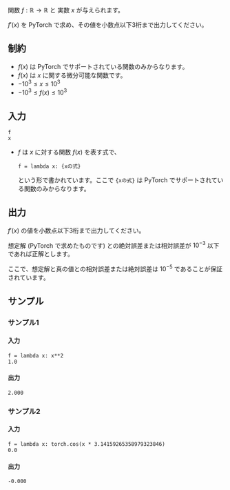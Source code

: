 関数 $f: \mathbb{R} \to \mathbb{R}$ と 実数 $x$ が与えられます。

$f'(x)$ を PyTorch で求め、その値を小数点以下3桁まで出力してください。

## 制約

- $f(x)$ は PyTorch でサポートされている関数のみからなります。
- $f(x)$ は $x$ に関する微分可能な関数です。
- $-10^3 \leq x \leq 10^3$
- $-10^3 \leq f(x) \leq 10^3$

## 入力

```
f
x
```



- $f$ は $x$ に対する関数 $f(x)$ を表す式で、
  ```python3
  f = lambda x: {xの式}
  ```

  という形で書かれています。ここで `{xの式}` は PyTorch でサポートされている関数のみからなります。

## 出力

$f'(x)$ の値を小数点以下3桁まで出力してください。

想定解 (PyTorch で求めたものです) との絶対誤差または相対誤差が $10^{-3}$ 以下であれば正解とします。

ここで、想定解と真の値との相対誤差または絶対誤差は $10^{-5}$ であることが保証されています。

## サンプル

### サンプル1

#### 入力
```
f = lambda x: x**2
1.0
```

#### 出力
```
2.000
```

### サンプル2

#### 入力
```
f = lambda x: torch.cos(x * 3.14159265358979323846)
0.0
```

#### 出力
```
-0.000
```






